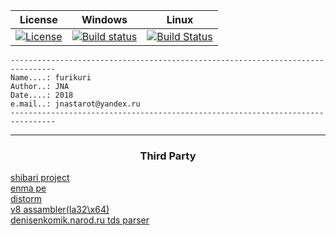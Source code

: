 
| License | Windows | Linux |
| ------- |  ----------- | ------ |
| [![License](https://img.shields.io/badge/license-BSD3-blue.svg)](https://github.com/jnastarot/enma_pe/blob/master/LICENSE) | [![Build status](https://ci.appveyor.com/api/projects/status/4fa90sgo6c89fqcp?svg=true)](https://ci.appveyor.com/project/jnastarot/furikuri) | [![Build Status](https://travis-ci.org/jnastarot/furikuri.svg?branch=master)](https://travis-ci.org/jnastarot/furikuri) |


```
--------------------------------------------------------------------------------
Name....: furikuri
Author..: JNA
Date....: 2018
e.mail..: jnastarot@yandex.ru
--------------------------------------------------------------------------------
```

---

<h3 align="center">Third Party</h3>

[shibari project](https://github.com/jnastarot/shibari)<br>
[enma pe](https://github.com/jnastarot/enma_pe)<br>
[distorm](https://github.com/gdabah/distorm)<br>
[v8 assambler(Ia32\x64)](https://github.com/v8/v8)<br>
[denisenkomik.narod.ru tds parser](http://denisenkomik.narod.ru/main.cpp)

